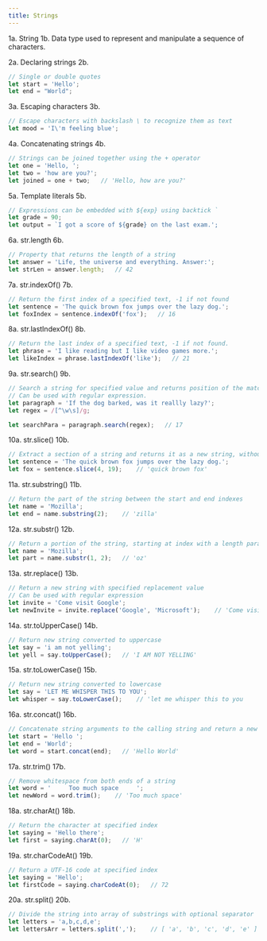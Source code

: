 ```yaml
---
title: Strings
---
```


1a. String
1b. Data type used to represent and manipulate a sequence of characters.

2a. Declaring strings
2b.
```js
// Single or double quotes
let start = 'Hello';
let end = "World";
```

3a. Escaping characters
3b.
```js
// Escape characters with backslash \ to recognize them as text
let mood = 'I\'m feeling blue';
```

4a. Concatenating strings
4b.
```js
// Strings can be joined together using the + operator
let one = 'Hello, ';
let two = 'how are you?';
let joined = one + two;   // 'Hello, how are you?'
```

5a. Template literals
5b.
```js
// Expressions can be embedded with ${exp} using backtick `
let grade = 90;
let output = `I got a score of ${grade} on the last exam.';
```

6a. str.length
6b.
```js
// Property that returns the length of a string
let answer = 'Life, the universe and everything. Answer:';
let strLen = answer.length;   // 42
```

7a. str.indexOf()
7b.
```js
// Return the first index of a specified text, -1 if not found
let sentence = 'The quick brown fox jumps over the lazy dog.';
let foxIndex = sentence.indexOf('fox');   // 16
```  

8a. str.lastIndexOf()
8b.
```js
// Return the last index of a specified text, -1 if not found.
let phrase = 'I like reading but I like video games more.';
let likeIndex = phrase.lastIndexOf('like');   // 21
```

9a. str.search()
9b.
```js
// Search a string for specified value and returns position of the match
// Can be used with regular expression.
let paragraph = 'If the dog barked, was it reallly lazy?';
let regex = /[^\w\s]/g;

let searchPara = paragraph.search(regex);   // 17
```

10a. str.slice()
10b. 
```js
// Extract a section of a string and returns it as a new string, without modifying the original
let sentence = 'The quick brown fox jumps over the lazy dog.';
let fox = sentence.slice(4, 19);    // 'quick brown fox'
```

11a. str.substring()
11b.
```js
// Return the part of the string between the start and end indexes
let name = 'Mozilla';
let end = name.substring(2);    // 'zilla'
```

12a. str.substr()
12b.
```js
// Return a portion of the string, starting at index with a length parameter
let name = 'Mozilla';
let part = name.substr(1, 2);   // 'oz'
```

13a. str.replace()
13b.
```js
// Return a new string with specified replacement value
// Can be used with regular expression
let invite = 'Come visit Google';
let newInvite = invite.replace('Google', 'Microsoft');    // 'Come visit Microsoft'
```

14a. str.toUpperCase()
14b.
```js
// Return new string converted to uppercase
let say = 'i am not yelling';
let yell = say.toUpperCase();   // 'I AM NOT YELLING'
```

15a. str.toLowerCase()
15b.
```js
// Return new string converted to lowercase
let say = 'LET ME WHISPER THIS TO YOU';
let whisper = say.toLowerCase();    // 'let me whisper this to you
```

16a. str.concat()
16b.
```js
// Concatenate string arguments to the calling string and return a new string
let start = 'Hello ';
let end = 'World';
let word = start.concat(end);   // 'Hello World'
```

17a. str.trim()
17b.
```js
// Remove whitespace from both ends of a string
let word = '     Too much space     ';
let newWord = word.trim();    // 'Too much space'
```

18a. str.charAt()
18b.
```js
// Return the character at specified index
let saying = 'Hello there';
let first = saying.charAt(0);   // 'H'
```

19a. str.charCodeAt()
19b.
```js
// Return a UTF-16 code at specified index
let saying = 'Hello';
let firstCode = saying.charCodeAt(0);   // 72
```

20a. str.split()
20b.
```js
// Divide the string into array of substrings with optional separator
let letters = 'a,b,c,d,e';
let lettersArr = letters.split(',');    // [ 'a', 'b', 'c', 'd', 'e' ]
```